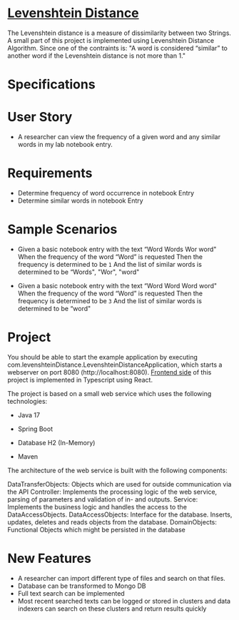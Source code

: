 # [Levenshtein Distance]([https://www.google.com](https://www.baeldung.com/java-levenshtein-distance#:~:text=The%20Levenshtein%20distance%20is%20a,Deletion%20of%20a%20character%20c))
 
The Levenshtein distance is a measure of dissimilarity between two Strings. A small part of this project is implemented using Levenshtein Distance Algorithm. Since one of the contraints is: "A word is considered “similar” to another word if the Levenshtein distance is not more than 1."

# Specifications

# User Story
- A researcher can view the frequency of a given word and any similar words in my lab notebook entry.

# Requirements 

- Determine frequency of word occurrence in notebook Entry
- Determine similar words in notebook Entry

# Sample Scenarios

- Given a basic notebook entry with the text “Word Words Wor word"
When the frequency of the word “Word” is requested
Then the frequency is determined to be `1`
And the list of similar words is determined to be “Words", "Wor", "word"

- Given a basic notebook entry with the text “Word Word Word word"
When the frequency of the word “Word” is requested
Then the frequency is determined to be `3`
And the list of similar words is determined to be “word"

# Project 

You should be able to start the example application by executing com.levenshteinDistance.LevenshteinDistanceApplication, which starts a webserver on port 8080 (http://localhost:8080). [Frontend side](https://github.com/kamuranunsal/search-react-app) of this project is implemented in Typescript using React.

The project is based on a small web service which uses the following technologies:

- Java 17

- Spring Boot

- Database H2 (In-Memory)

- Maven

The architecture of the web service is built with the following components:

DataTransferObjects: Objects which are used for outside communication via the API
Controller: Implements the processing logic of the web service, parsing of parameters and validation of in- and outputs.
Service: Implements the business logic and handles the access to the DataAccessObjects.
DataAccessObjects: Interface for the database. Inserts, updates, deletes and reads objects from the database.
DomainObjects: Functional Objects which might be persisted in the database

# New Features

- A researcher can import different type of files and search on that files.
- Database can be transformed to Mongo DB
- Full text search can be implemented 
- Most recent searched texts can be logged or stored in clusters and data indexers can search on these clusters and return results quickly
